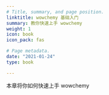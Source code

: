 ```yaml
---
# Title, summary, and page position.
linktitle: wowchemy 基础入门
summary: 教你快速上手 wowchemy
weight: 1
icon: book
icon_pack: fas

# Page metadata.
date: "2021-01-24"
type: book

---
```


本章将你如何快速上手 wowchemy